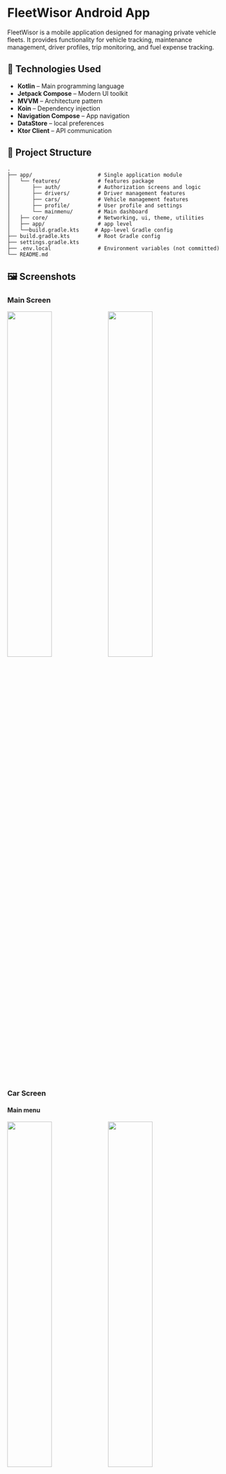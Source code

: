 # FleetWisor Android App

FleetWisor is a mobile application designed for managing private vehicle fleets. It provides
functionality for vehicle tracking, maintenance management, driver profiles, trip monitoring, and
fuel expense tracking.

## 📱 Technologies Used

- **Kotlin** – Main programming language
- **Jetpack Compose** – Modern UI toolkit
- **MVVM** – Architecture pattern
- **Koin** – Dependency injection
- **Navigation Compose** – App navigation
- **DataStore** – local preferences
- **Ktor Client** – API communication

## 📁 Project Structure

```
.
├── app/                     # Single application module
│   └── features/            # features package
│       ├── auth/            # Authorization screens and logic
│       ├── drivers/         # Driver management features
│       ├── cars/            # Vehicle management features
│       ├── profile/         # User profile and settings
│       └── mainmenu/        # Main dashboard
│   ├── core/                # Networking, ui, theme, utilities
│   ├── app/                 # app level
│   └──build.gradle.kts     # App-level Gradle config
├── build.gradle.kts         # Root Gradle config
├── settings.gradle.kts
├── .env.local               # Environment variables (not committed)
└── README.md
```

## 🖼️ Screenshots

### Main Screen

<p float="left">
    <img src="images/en/main_screen.png" width="45%"  alt=""/>
    <img src="images/uk/main_screen.png" width="45%" alt="" />
</p>

### Car Screen

#### Main menu

<p float="left">
    <img src="images/en/car_main.png" width="45%"  alt=""/>
    <img src="images/uk/car_main.png" width="45%" alt="" />
</p>

#### Cars list

<p float="left">
    <img src="images/en/car_list.png" width="45%"  alt=""/>
    <img src="images/uk/car_list.png" width="45%" alt="" />
</p>

#### Car detailed

<p float="left">
    <img src="images/en/car_edit1.png" width="45%"  alt=""/>
    <img src="images/uk/car_edit1.png" width="45%" alt="" />
</p>

<p float="left">
    <img src="images/en/car_edit2.png" width="45%"  alt=""/>
    <img src="images/uk/car_edit2.png" width="45%" alt="" />
</p>

### Driver Screen

#### Drivers list

<p float="left">
    <img src="images/en/driver_list.png" width="45%"  alt=""/>
    <img src="images/uk/driver_list.png" width="45%" alt="" />
</p>

#### Driver detailed

<p float="left">
    <img src="images/en/driver.png" width="45%"  alt=""/>
    <img src="images/uk/driver.png" width="45%" alt="" />
</p>

### Profile

<p float="left">
    <img src="images/en/profile.png" width="45%"  alt=""/>
    <img src="images/uk/profile.png" width="45%" alt="" />
</p>

## 🚀 Getting Started

### Prerequisites

- Android Studio Hedgehog or later
- Android SDK 29 or above
- JDK 17+

### Setup

1. Clone the repository:
    ```bash
    git clone https://github.com/your-username/fleetwisor-android.git
    cd fleetwisor-android
    ```

2. Create `.env.local` in the root directory and configure:

    ```
    sdk.dir=<your-sdk-path>
    URL=https://api.example.com
    DEV_URL=http://10.0.2.2:8080
    ```

3. Open the project in Android Studio and sync Gradle.

### Running the App

- Connect an emulator or device.
- Run the `:app` module via Android Studio or CLI:
  ```bash
  ./gradlew installDebug
  ```

## 🌐 Environments

- `URL` – Production API endpoint.
- `DEV_URL` – Local development backend address.

